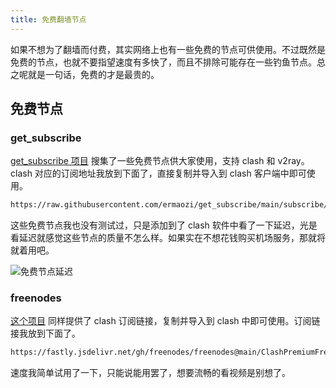 ```yaml
---
title: 免费翻墙节点
---
```


如果不想为了翻墙而付费，其实网络上也有一些免费的节点可供使用。不过既然是免费的节点，也就不要指望速度有多快了，而且不排除可能存在一些钓鱼节点。总之呢就是一句话，免费的才是最贵的。

## 免费节点

### get_subscribe

[get_subscribe 项目](https://github.com/ermaozi/get_subscribe) 搜集了一些免费节点供大家使用，支持 clash 和 v2ray。clash 对应的订阅地址我放到下面了，直接复制并导入到 clash 客户端中即可使用。

```txt
https://raw.githubusercontent.com/ermaozi/get_subscribe/main/subscribe/clash.yml
```

这些免费节点我也没有测试过，只是添加到了 clash 软件中看了一下延迟，光是看延迟就感觉这些节点的质量不怎么样。如果实在不想花钱购买机场服务，那就将就着用吧。

![免费节点延迟](../../../assets/image/free-proxy-20240304020532.avif)

### freenodes

[这个项目](https://github.com/freenodes/freenodes) 同样提供了 clash 订阅链接，复制并导入到 clash 中即可使用。订阅链接我放到下面了。

```txt
https://fastly.jsdelivr.net/gh/freenodes/freenodes@main/ClashPremiumFree.yaml
```

速度我简单试用了一下，只能说能用罢了，想要流畅的看视频是别想了。

